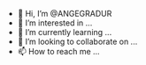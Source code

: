 - 👋 Hi, I’m @ANGEGRADUR
- 👀 I’m interested in ...
- 🌱 I’m currently learning ...
- 💞️ I’m looking to collaborate on ...
- 📫 How to reach me ...

<!---
ANGEGRADUR/ANGEGRADUR is a ✨ special ✨ repository because its `README.md` (this file) appears on your GitHub profile.
You can click the Preview link to take a look at your changes.
--->
